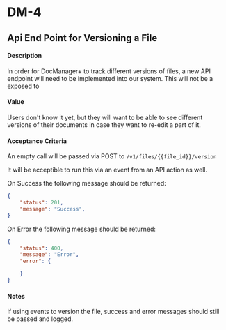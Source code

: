 # DM-4

## Api End Point for Versioning a File

#### Description
In order for DocManager+ to track different versions of files, a new API endpoint will need to be implemented into our system. This will not be a exposed to 

#### Value
Users don't know it yet, but they will want to be able to see different versions of their documents in case they want to re-edit a part of it.

#### Acceptance Criteria
An empty call will be passed via POST to `/v1/files/{{file_id}}/version`

It will be acceptible to run this via an event from an API action as well.

On Success the following message should be returned:
```json
{
    "status": 201,
    "message": "Success",
}
```
On Error the following message should be returned:
```json
{
    "status": 400,
    "message": "Error",
    "error": {

    }
}
```

#### Notes
If using events to version the file, success and error messages should still be passed and logged.